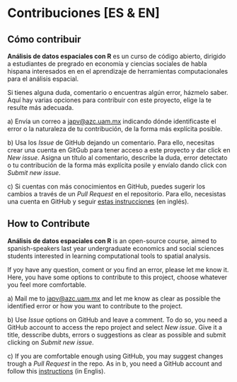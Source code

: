 # Contribuciones [ES & EN]

## Cómo contribuir

**Análisis de datos espaciales con R** es un curso de código abierto, dirigido a estudiantes de pregrado en economía y ciencias sociales de habla hispana interesados en en el aprendizaje de herramientas computacionales para el análisis espacial.

Si tienes alguna duda, comentario o encuentras algún error, házmelo saber. Aquí hay varias opciones para contribuir con este proyecto, elige la te resulte más adecuada.

a)  Envía un correo a japv@azc.uam.mx indicando dónde identificaste el error o la naturaleza de tu contribución, de la forma más explícita posible.

b) Usa los _Issue_ de GitHub dejando un comentario. Para ello, necesitas crear una cuenta en GitGub para tener acceso a este proyecto y dar click en _New issue_. Asigna un título al comentario, describe la duda, error detectato o tu contribución de la forma más explícita posile y envíalo dando click con _Submit new issue_.  

c) Si cuentas con más conocimientos en GitHub, puedes sugerir los cambios a través de un _Pull Request_ en el repositorio. Para ello, necesistas una cuenta en GitHub y seguir [estas instrucciones](https://www.dataschool.io/how-to-contribute-on-github/) (en inglés).  

## How to Contribute

**Análisis de datos espaciales con R** is an open-source course, aimed to spanish-speakers last year undergraduate economics and social sciences students interested in learning computational tools to spatial analysis.

If yoy have any question, coment or you find an error, please let me know it. Here, you have some options to contribute to this project, choose whatever you feel more comfortable.

a) Mail me to japv@azc.uam.mx and let me know as clear as possible the identified error or how you want to contribute to the project.

b) Use _Issue_ options on GitHub and leave a comment. To do so, you need a GitHub account to access the repo project and select _New issue_. Give it a title, desscribe dubts, errors o suggestions as clear as possible and submit clicking on _Submit new issue_.  

c) If you are comfortable enough using GitHub, you may suggest changes trough a _Pull Request_ in the repo. As in b, you need a GitHub account and follow this [instructions](https://www.dataschool.io/how-to-contribute-on-github/) (in Englis).